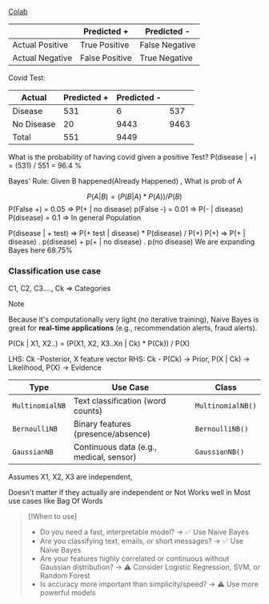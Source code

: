 [Colab](https://colab.research.google.com/drive/1dyyTUepjQm2o3gzlotEOj1p4X8mjbCYo?usp=sharing)


|                 | Predicted +    | Predicted -    |
| --------------- | -------------- | -------------- |
| Actual Positive | True Positive  | False Negative |
| Actual Negative | False Positive | True Negative  |
Covid Test:

| Actual     | Predicted + | Predicted - |      |
| ---------- | ----------- | ----------- | ---- |
| Disease    | 531         | 6           | 537  |
| No Disease | 20          | 9443        | 9463 |
| Total      | 551         | 9449        |      |
What is the probability of having covid given a positive Test?
P(disease | +) = (531) / 551 = 96.4 %

Bayes' Rule:
Given B happened(Already Happened) , What is prob of A

$$
P(A|B) = (P(B|A) * P(A) ) /  P(B)
$$
P(False +) = 0.05 => P(+ | no disease)
p(False -) = 0.01 => P(- | disease)
P(disease) = 0.1 => In general Population

P(disease | + test) => P(+ test | disease) * P(disease) / P(+)
P(+) => P(+ | disease) . p(disease) + p(+ | no disease) . p(no disease)
We are expanding Bayes here
68.75%
### Classification use case  
C1, C2, C3...., Ck => Categories

> [!NOTE]
> Because it's computationally very light (no iterative training), Naive Bayes is great for **real-time applications** (e.g., recommendation alerts, fraud alerts).
> 

P(Ck | X1, X2..) = (P(X1, X2, X3..Xn  |  Ck) * P(Ck)) / P(X)

LHS: Ck -Posterior, X feature vector
RHS: Ck - P(Ck) -> Prior,   P(X | Ck) -> Likelihood, P(X) -> Evidence


| Type            | Use Case                                | Class             |
| --------------- | --------------------------------------- | ----------------- |
| `MultinomialNB` | Text classification (word counts)       | `MultinomialNB()` |
| `BernoulliNB`   | Binary features (presence/absence)      | `BernoulliNB()`   |
| `GaussianNB`    | Continuous data (e.g., medical, sensor) | `GaussianNB()`    |
Assumes X1, X2, X3 are independent, 

Doesn't matter if they actually are independent or Not
Works well in Most use cases like Bag Of Words

> [!When to use]
> - Do you need a fast, interpretable model? → ✅ Use Naive Bayes
> - Are you classifying text, emails, or short messages? → ✅ Use Naive Bayes
> - Are your features highly correlated or continuous without Gaussian distribution? → ⚠️ Consider Logistic Regression, SVM, or Random Forest
> - Is accuracy more important than simplicity/speed? → ⚠️ Use more powerful models

